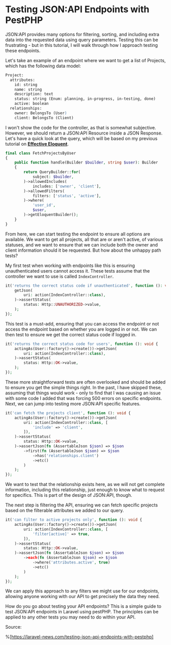 # Testing JSON:API Endpoints with PestPHP

JSON:API provides many options for filtering, sorting, and including extra data into the requested data using query parameters. Testing this can be frustrating - but in this tutorial, I will walk through how I approach testing these endpoints.

Let's take an example of an endpoint where we want to get a list of Projects, which has the following data model:

```apache
Project:
  attributes:
    id: string
    name: string
    description: text
    status: string (Enum: planning, in-progress, in-testing, done)
    active: boolean
  relationships:
    owner: BelongsTo (User)
    client: BelongsTo (Client)
```

I won't show the code for the controller, as that is somewhat subjective. However, we should return a JSON:API Resource inside a JSON Response. Let's have a quick look at the query, which will be based on my previous tutorial on [**Effective Eloquent**](https://laravel-news.com/effective-eloquent).

```php
final class FetchProjectsByUser
{
    public function handle(Builder $builder, string $user): Builder
    {
        return QueryBuilder::for(
            subject: $builder,
        )->allowedIncludes(
            includes: ['owner', 'client'],
        )->allowedFilters(
            filters: ['status', 'active'],
        )->where(
            'user_id',
            $user,
        )->getEloquentBuilder();
    }
}
```

From here, we can start testing the endpoint to ensure all options are available. We want to get all projects, all that are or aren't active, of various statuses, and we want to ensure that we can include both the owner and client information should it be requested. But how about the unhappy path tests?

My first test when working with endpoints like this is ensuring unauthenticated users cannot access it. These tests assume that the controller we want to use is called `IndexController`.

```php
it('returns the correct status code if unauthenticated', function (): void {
    getJson(
        uri: action(IndexController::class),
    )->assertStatus(
        status: Http::UNAUTHORIZED->value,
    );
});
```

This test is a must-add, ensuring that you can access the endpoint or not access the endpoint based on whether you are logged in or not. We can then test to ensure we get the correct status code if logged in.

```php
it('returns the correct status code for users', function (): void {
    actingAs(User::factory()->create())->getJson(
        uri: action(IndexController::class),
    )->assertStatus(
        status: Http::OK->value,
    );
});
```

These more straightforward tests are often overlooked and should be added to ensure you get the simple things right. In the past, I have skipped these, assuming that things would work - only to find that I was causing an issue with some code I added that was forcing 500 errors on specific endpoints. Next, we can jump into testing more JSON:API specific features.

```php
it('can fetch the projects client', function (): void {
    actingAs(User::factory()->create())->getJson(
        uri: action(IndexController::class, [
            'include' => 'client',
        ]),
    )->assertStatus(
        status: Http::OK->value,
    )->assertJson(fn (AssertableJson $json) => $json
        ->first(fn (AssertableJson $json) => $json
            ->has('relationships.client')
            ->etc()
        )
    );
});
```

We want to test that the relationship exists here, as we will not get complete information, including this relationship, just enough to know what to request for specifics. This is part of the design of JSON:API, though.

The next step is filtering the API, ensuring we can fetch specific projects based on the filterable attributes we added to our query.

```php
it('can filter to active projects only', function (): void {
    actingAs(User::factory()->create())->getJson(
        uri: action(IndexController::class, [
            'filter[active]' => true,
        ]),
    )->assertStatus(
        status: Http::OK->value,
    )->assertJson(fn (AssertableJson $json) => $json
        ->each(fn (AssertableJson $json) => $json
            ->where('attributes.active', true)
            ->etc()
        )
    );
});
```

We can apply this approach to any filters we might use for our endpoints, allowing anyone working with our API to get precisely the data they need.

How do you go about testing your API endpoints? This is a simple guide to test JSON:API endpoints in Laravel using pestPHP. The principles can be applied to any other tests you may need to do within your API.

Source:

%[https://laravel-news.com/testing-json-api-endpoints-with-pestphp]